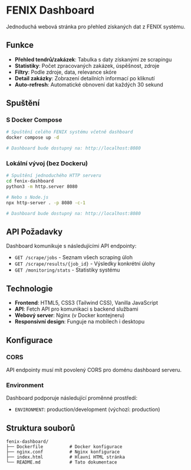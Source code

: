 # FENIX Dashboard

Jednoduchá webová stránka pro přehled získaných dat z FENIX systému.

## Funkce

- **Přehled tendrů/zakázek**: Tabulka s daty získanými ze scrapingu
- **Statistiky**: Počet zpracovaných zakázek, úspěšnost, zdroje
- **Filtry**: Podle zdroje, data, relevance skóre
- **Detail zakázky**: Zobrazení detailních informací po kliknutí
- **Auto-refresh**: Automatické obnovení dat každých 30 sekund

## Spuštění

### S Docker Compose
```bash
# Spuštění celého FENIX systému včetně dashboard
docker compose up -d

# Dashboard bude dostupný na: http://localhost:8080
```

### Lokální vývoj (bez Dockeru)
```bash
# Spuštění jednoduchého HTTP serveru
cd fenix-dashboard
python3 -m http.server 8080

# Nebo s Node.js
npx http-server . -p 8080 -c-1

# Dashboard bude dostupný na: http://localhost:8080
```

## API Požadavky

Dashboard komunikuje s následujícími API endpointy:

- `GET /scrape/jobs` - Seznam všech scraping úloh
- `GET /scrape/results/{job_id}` - Výsledky konkrétní úlohy
- `GET /monitoring/stats` - Statistiky systému

## Technologie

- **Frontend**: HTML5, CSS3 (Tailwind CSS), Vanilla JavaScript
- **API**: Fetch API pro komunikaci s backend službami
- **Webový server**: Nginx (v Docker kontejneru)
- **Responsivní design**: Funguje na mobilech i desktopu

## Konfigurace

### CORS
API endpointy musí mít povolený CORS pro doménu dashboard serveru.

### Environment
Dashboard podporuje následující proměnné prostředí:
- `ENVIRONMENT`: production/development (výchozí: production)

## Struktura souborů

```
fenix-dashboard/
├── Dockerfile          # Docker konfigurace
├── nginx.conf          # Nginx konfigurace
├── index.html          # Hlavní HTML stránka
└── README.md           # Tato dokumentace
```
